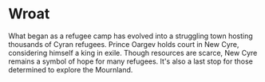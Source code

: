 # Wroat

What began as a refugee camp has evolved into a struggling town hosting thousands of Cyran refugees. Prince Oargev holds court in New Cyre, considering himself a king in exile. Though resources are scarce, New Cyre remains a symbol of hope for many refugees. It's also a last stop for those determined to explore the Mournland.
